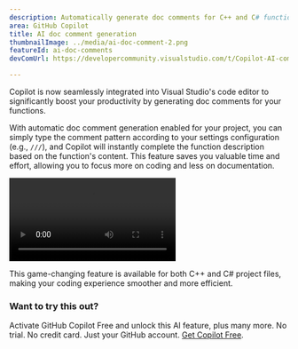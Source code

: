 ```yaml
---
description: Automatically generate doc comments for C++ and C# functions.
area: GitHub Copilot
title: AI doc comment generation
thumbnailImage: ../media/ai-doc-comment-2.png
featureId: ai-doc-comments
devComUrl: https://developercommunity.visualstudio.com/t/Copilot-AI-comment-generation-on-method/10744262

---
```



Copilot is now seamlessly integrated into Visual Studio's code editor to significantly boost your productivity by generating doc comments for your functions.

With automatic doc comment generation enabled for your project, you can simply type the comment pattern according to your settings configuration (e.g., `///`), and Copilot will instantly complete the function description based on the function's content. This feature saves you valuable time and effort, allowing you to focus more on coding and less on documentation.

![AI doc comments](../media/ai-doc-comments-2.mp4)

This game-changing feature is available for both C++ and C# project files, making your coding experience smoother and more efficient.

### Want to try this out?
Activate GitHub Copilot Free and unlock this AI feature, plus many more.
No trial. No credit card. Just your GitHub account. [Get Copilot Free](https://github.com/settings/copilot).
